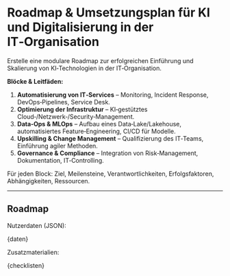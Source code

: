 # Roadmap & Umsetzungsplan für KI und Digitalisierung in der IT‑Organisation

Erstelle eine modulare Roadmap zur erfolgreichen Einführung und Skalierung von KI‑Technologien in der IT‑Organisation.

**Blöcke & Leitfäden:**
1. **Automatisierung von IT‑Services** – Monitoring, Incident Response, DevOps‑Pipelines, Service Desk.
2. **Optimierung der Infrastruktur** – KI‑gestütztes Cloud‑/Netzwerk‑/Security‑Management.
3. **Data‑Ops & MLOps** – Aufbau eines Data‑Lake/Lakehouse, automatisiertes Feature‑Engineering, CI/CD für Modelle.
4. **Upskilling & Change Management** – Qualifizierung des IT‑Teams, Einführung agiler Methoden.
5. **Governance & Compliance** – Integration von Risk‑Management, Dokumentation, IT‑Controlling.

Für jeden Block: Ziel, Meilensteine, Verantwortlichkeiten, Erfolgsfaktoren, Abhängigkeiten, Ressourcen.

---

## Roadmap

Nutzerdaten (JSON):

{daten}

Zusatzmaterialien:

{checklisten}